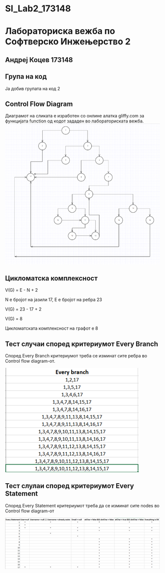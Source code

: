 # SI_Lab2_173148
# Лабораториска вежба по Софтверско Инжењерство 2
## Андреј Коцев 173148

## Група на код
Ја добив групата на код 2

## Control Flow Diagram
Диаграмот на сликата е изработен со онлине алатка gliffy.com за функцијата function од кодот зададен во лабораториската вежба.
![173148](https://github.com/Void223/SI_Lab2_173148/blob/master/CFG.png)

## Цикломатска комплексност
V(G) = E -  N + 2

N е бројот на јазили 17, E е бројот на ребра 23

V(G) = 23 - 17 + 2

V(G) = 8

Цикломатската комплексност на графот е 8

## Тест случаи според критериумот Every Branch

Според Every Branch критериумот треба се изминат сите ребра во Control flow diagram-от.

![173148](https://github.com/Void223/SI_Lab2_173148/blob/master/Every%20Branch.png)

## Тест слулаи според критериумот Every Statement

Според Every Statement критериумот треба да се изминат сите nodes во Control flow diagram-от

![173148](https://github.com/Void223/SI_Lab2_173148/blob/master/Every%20Statement.png)
